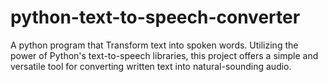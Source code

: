 # python-text-to-speech-converter
A python program that Transform text into spoken words. Utilizing the power of Python's text-to-speech libraries, this project offers a simple and versatile tool for converting written text into natural-sounding audio.
